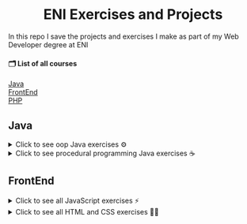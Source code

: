 <h1 align="center">ENI Exercises and Projects</h1>

In this repo I save the projects and exercises I make as part of my Web Developer degree at ENI

#### 🗂 List of all courses

[Java](#Java)  
[FrontEnd](#FrontEnd)   
[PHP](#PHP)  

## Java

<details>
<summary> Click to see oop Java exercises ⚙️ </summary>

**TP3 [Rock Paper Scissors](https://github.com/sheilaJava/eni-exercises/tree/main/java/rockPaperScissors)** :
A simple Rock Paper Scissors game played against the computer.
- JSP Files
- Java Scriplets, ```<% %>```

**TP4 [Guess The Number](https://github.com/sheilaJava/eni-exercises/tree/main/java/guessTheNumber)** :
Guess the Number is a simple app that generates a random number and lets the user guess what it is.
- Servlet, ```@WebInitParam```, ```response.sendRedirect```

**TP3 [Java EE Portfolio](https://github.com/sheilaJava/eni-exercises/tree/main/java/JavaEEPortfolio)** :
A portfolio for my Java EE Projects.

**TP2 [Stationary Shop](https://github.com/sheilaJava/eni-exercises/tree/main/java/stationaryShop)** :
Stationary store app.
- DAO Pattern
- JDBC driver

**TP1 [Doctors Appt](https://github.com/sheilaJava/eni-exercises/tree/main/java/DoctorsAppt)** :
Doctors' appointments booking app.
- Test classes
- ```Objects.requireNonNullElse()```
</details>

<details>
<summary> Click to see procedural programming Java exercises ☕️ </summary>

**TP11 [Simple Calendar](https://github.com/sheilaJava/eni-exercises/blob/main/java/SimpleCalendar/src/fr/eni/simpleCalendar/SimpleCalendar.java)** :
Display a monthly calendar in the console.
- Introduction to classes : ```GregorianCalendar```
- String matrix formatting : ```String.format()```

**TP10 [Scrabble](https://github.com/sheilaJava/eni-exercises/blob/main/java/Scrabble/src/fr/eni/Scrabble/Scrabble.java)** :
Simple Scrabble inspired game. Selects a random word from a text file, shuffles the letters and asks the player for the longest possible word with these letters.
- Exceptions handling : ```try```, ```catch```
- ```FileInputStream```

**TP9 [Guest List](https://github.com/sheilaJava/eni-exercises/blob/main/java/GuestList/src/fr/eni/guestList/GuestList.java)** :
Lets user add and remove guests from a guest list.
- ```break```

**TP8 [Aqua Poney](https://github.com/sheilaJava/eni-exercises/blob/main/java/AquaPoney/src/fr/eni/aquaPoney/AquaPoney.java)** :
Mini game, a race of ponies in a pool, ponies move when user press the enter key

**TP7 [Word Shuffle](https://github.com/sheilaJava/eni-exercises/blob/main/java/WordShuffle/src/fr/eni/wordShuffle/WordShuffle.java)** : 
Gets a sentence from user and return the words with shuffled letters, except the words' first a and last letters.
- ```split()```, ```toCharArray()```
- ```Random()```, ```random.nextInt()```

**TP6 [Max Value](https://github.com/sheilaJava/eni-exercises/blob/main/java/MaxValue/src/MaxValue.java)** : 
Sorts two values.
- ```Math.max()```
- ```Integer.compare()```

**TP5 [Sissa's Chessboard](https://github.com/sheilaJava/eni-exercises/blob/main/java/SissaChessboard/src/fr/eni/sissaChessboard/SissaChessboard.java)** : 
Calculates sum of rice grains on Sissa's chessboard.

**TP4 [Prime Numbers](https://github.com/sheilaJava/eni-exercises/blob/main/java/PrimeNumbers/src/fr/eni/primeNumbers/PrimeNumbers.java)** : 
Finds and displays prime numbers up to a limit chosen by the user.

**TP3 [Checks](https://github.com/sheilaJava/eni-exercises/blob/main/java/Checks/src/fr/eni/checks/Checks.java)** : 
Takes checks user input, calculates sums, averages and sorts out bigger and smaller checks.

**TP2 [Payslip](https://github.com/sheilaJava/eni-exercises/blob/main/java/payslip/src/fr/eni/payslip/Payslip.java)** : 
Creates a simple payslip depending on the user hours worked, hourly rate etc.

**TP1 [Cooking Time](https://github.com/sheilaJava/eni-exercises/blob/main/java/CookingTime/src/fr/eni/cookingtime/CookingTime.java)** : 
Calculates the required cooking time depending on the chosen meat, its weight and how cooked the user wants it.
- ```equals()```
</details>

## FrontEnd

<details>
<summary> Click to see all JavaScript exercises ⚡️ </summary>

**TP4 [Auction App](https://github.com/sheilaJava/eni-exercises/tree/main/frontend/javascript/auctionApp)** :
Interfaces and classes for an auction app.
- TypeScript

**TP3 [Donkey type](https://github.com/sheilaJava/eni-exercises/tree/main/frontend/javascript/donkeyType)** :
Calculate typing speed.

**TP2 [Micro blog](https://github.com/sheilaJava/eni-exercises/tree/main/frontend/javascript/microBlog)** : 
Micro blog, lets user post messsages and delete them by clicking on them, to-do list style.
- DOM manipulation

**TP1 [Integer and string manipulations](https://github.com/sheilaJava/eni-exercises/tree/main/frontend/javascript/integerAndStringManipulation)** : 
Three basic string and integer manipulation exercises.

</details>

<details>
<summary> Click to see all HTML and CSS exercises 💅🏻 </summary>

**TP1 [Form](https://github.com/sheilaJava/eni-exercises/blob/main/frontend/forms/form.html)** : 
Simple HTML form.

</details>